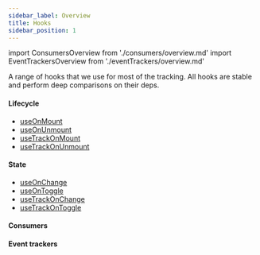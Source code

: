 ```yaml
---
sidebar_label: Overview
title: Hooks
sidebar_position: 1
---
```


import ConsumersOverview from './consumers/overview.md'
import EventTrackersOverview from './eventTrackers/overview.md'

A range of hooks that we use for most of the tracking. All hooks are stable and perform deep comparisons on their deps.  

#### Lifecycle

- [useOnMount](/tracking/react/api-reference/hooks/useOnMount.md)
- [useOnUnmount](/tracking/react/api-reference/hooks/useOnUnmount.md)
- [useTrackOnMount](/tracking/react/api-reference/hooks/useTrackOnMount.md)
- [useTrackOnUnmount](/tracking/react/api-reference/hooks/useTrackOnUnmount.md)

#### State

- [useOnChange](/tracking/react/api-reference/hooks/useOnChange.md)
- [useOnToggle](/tracking/react/api-reference/hooks/useOnToggle.md)
- [useTrackOnChange](/tracking/react/api-reference/hooks/useTrackOnChange.md)
- [useTrackOnToggle](/tracking/react/api-reference/hooks/useTrackOnToggle.md)

#### Consumers
<ConsumersOverview />

#### Event trackers
<EventTrackersOverview />
